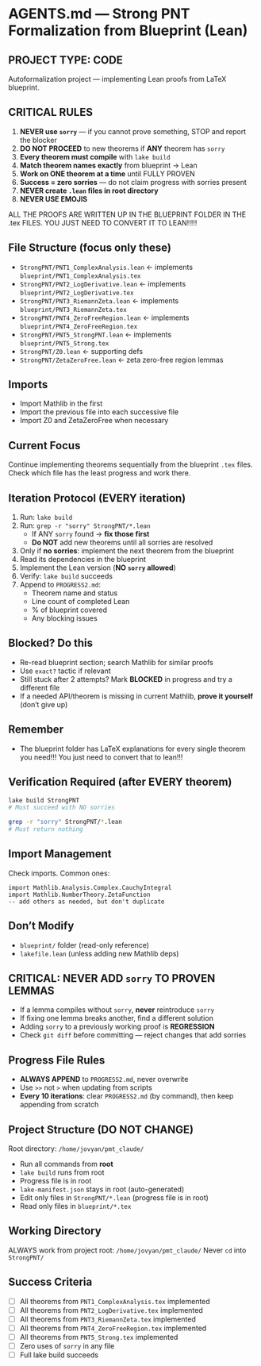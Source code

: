 # AGENTS.md — Strong PNT Formalization from Blueprint (Lean)

## PROJECT TYPE: CODE
Autoformalization project — implementing Lean proofs from LaTeX blueprint.

## CRITICAL RULES
1. **NEVER use `sorry`** — if you cannot prove something, STOP and report the blocker
2. **DO NOT PROCEED** to new theorems if **ANY** theorem has `sorry`
3. **Every theorem must compile** with `lake build`
4. **Match theorem names exactly** from blueprint → Lean
5. **Work on ONE theorem at a time** until FULLY PROVEN
6. **Success = zero sorries** — do not claim progress with sorries present
7. **NEVER create `.lean` files in root directory**
8. **NEVER USE EMOJIS**

ALL THE PROOFS ARE WRITTEN UP IN THE BLUEPRINT FOLDER IN THE .tex FILES. YOU JUST NEED TO CONVERT IT TO LEAN!!!!!

## File Structure (focus only these)
- `StrongPNT/PNT1_ComplexAnalysis.lean`  ← implements `blueprint/PNT1_ComplexAnalysis.tex`
- `StrongPNT/PNT2_LogDerivative.lean`    ← implements `blueprint/PNT2_LogDerivative.tex`
- `StrongPNT/PNT3_RiemannZeta.lean`      ← implements `blueprint/PNT3_RiemannZeta.tex`
- `StrongPNT/PNT4_ZeroFreeRegion.lean`   ← implements `blueprint/PNT4_ZeroFreeRegion.tex`
- `StrongPNT/PNT5_StrongPNT.lean`        ← implements `blueprint/PNT5_Strong.tex`
- `StrongPNT/Z0.lean`                    ← supporting defs
- `StrongPNT/ZetaZeroFree.lean`          ← zeta zero-free region lemmas

## Imports
- Import Mathlib in the first
- Import the previous file into each successive file
- Import Z0 and ZetaZeroFree when necessary

## Current Focus
Continue implementing theorems sequentially from the blueprint `.tex` files. Check which file has the least progress and work there.

## Iteration Protocol (EVERY iteration)
1) Run: `lake build`
2) Run: `grep -r "sorry" StrongPNT/*.lean`
   - If ANY `sorry` found → **fix those first**
   - **Do NOT** add new theorems until all sorries are resolved
3) Only if **no sorries**: implement the next theorem from the blueprint
4) Read its dependencies in the blueprint
5) Implement the Lean version (**NO `sorry` allowed**)
6) Verify: `lake build` succeeds
7) Append to `PROGRESS2.md`:
   - Theorem name and status
   - Line count of completed Lean
   - % of blueprint covered
   - Any blocking issues

## Blocked? Do this
- Re-read blueprint section; search Mathlib for similar proofs
- Use `exact?` tactic if relevant
- Still stuck after 2 attempts? Mark **BLOCKED** in progress and try a different file
- If a needed API/theorem is missing in current Mathlib, **prove it yourself** (don’t give up)

## Remember
- The blueprint folder has LaTeX explanations for every single theorem you need!!! You just need to convert that to lean!!!

## Verification Required (after EVERY theorem)
```bash
lake build StrongPNT
# Must succeed with NO sorries

grep -r "sorry" StrongPNT/*.lean
# Must return nothing
````

## Import Management

Check imports. Common ones:

```lean
import Mathlib.Analysis.Complex.CauchyIntegral
import Mathlib.NumberTheory.ZetaFunction
-- add others as needed, but don't duplicate
```

## Don’t Modify

* `blueprint/` folder (read-only reference)
* `lakefile.lean` (unless adding new Mathlib deps)

## CRITICAL: NEVER ADD `sorry` TO PROVEN LEMMAS

* If a lemma compiles without `sorry`, **never** reintroduce `sorry`
* If fixing one lemma breaks another, find a different solution
* Adding `sorry` to a previously working proof is **REGRESSION**
* Check `git diff` before committing — reject changes that add sorries

## Progress File Rules

* **ALWAYS APPEND** to `PROGRESS2.md`, never overwrite
* Use `>>` not `>` when updating from scripts
* **Every 10 iterations**: clear `PROGRESS2.md` (by command), then keep appending from scratch

## Project Structure (DO NOT CHANGE)

Root directory: `/home/jovyan/pmt_claude/`

* Run all commands from **root**
* `lake build` runs from root
* Progress file is in root
* `lake-manifest.json` stays in root (auto-generated)
* Edit only files in `StrongPNT/*.lean` (progress file is in root)
* Read only files in `blueprint/*.tex`

## Working Directory

ALWAYS work from project root: `/home/jovyan/pmt_claude/`
Never `cd` into `StrongPNT/`

## Success Criteria

* [ ] All theorems from `PNT1_ComplexAnalysis.tex` implemented
* [ ] All theorems from `PNT2_LogDerivative.tex` implemented
* [ ] All theorems from `PNT3_RiemannZeta.tex` implemented
* [ ] All theorems from `PNT4_ZeroFreeRegion.tex` implemented
* [ ] All theorems from `PNT5_Strong.tex` implemented
* [ ] Zero uses of `sorry` in any file
* [ ] Full lake build succeeds

